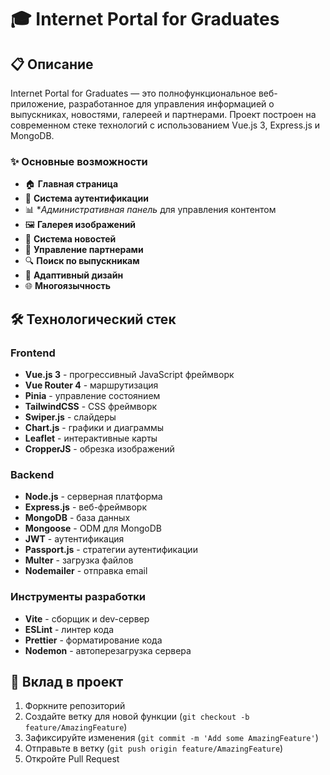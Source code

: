 # 🎓 Internet Portal for Graduates

## 📋 Описание

Internet Portal for Graduates — это полнофункциональное веб-приложение, разработанное для управления информацией о выпускниках, новостями, галереей и партнерами. Проект построен на современном стеке технологий с использованием Vue.js 3, Express.js и MongoDB.

### ✨ Основные возможности

- 🏠 **Главная страница** 
- 👤 **Система аутентификации**
- 📊 **Административная панель* для управления контентом
- 🖼️ **Галерея изображений** 
- 📰 **Система новостей**
- 🤝 **Управление партнерами**
- 🔍 **Поиск по выпускникам**
- 📱 **Адаптивный дизайн**
- 🌐 **Многоязычность**

## 🛠️ Технологический стек

### Frontend
- **Vue.js 3** - прогрессивный JavaScript фреймворк
- **Vue Router 4** - маршрутизация
- **Pinia** - управление состоянием
- **TailwindCSS** - CSS фреймворк
- **Swiper.js** - слайдеры
- **Chart.js** - графики и диаграммы
- **Leaflet** - интерактивные карты
- **CropperJS** - обрезка изображений

### Backend
- **Node.js** - серверная платформа
- **Express.js** - веб-фреймворк
- **MongoDB** - база данных
- **Mongoose** - ODM для MongoDB
- **JWT** - аутентификация
- **Passport.js** - стратегии аутентификации
- **Multer** - загрузка файлов
- **Nodemailer** - отправка email

### Инструменты разработки
- **Vite** - сборщик и dev-сервер
- **ESLint** - линтер кода
- **Prettier** - форматирование кода
- **Nodemon** - автоперезагрузка сервера

## 🤝 Вклад в проект

1. Форкните репозиторий
2. Создайте ветку для новой функции (`git checkout -b feature/AmazingFeature`)
3. Зафиксируйте изменения (`git commit -m 'Add some AmazingFeature'`)
4. Отправьте в ветку (`git push origin feature/AmazingFeature`)
5. Откройте Pull Request
